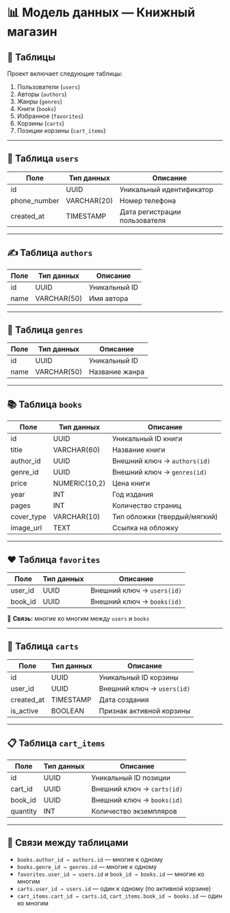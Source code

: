 # :bar_chart: Модель данных — Книжный магазин

## :file_folder: Таблицы

Проект включает следующие таблицы:

1. Пользователи (`users`)
2. Авторы (`authors`)
3. Жанры (`genres`)
4. Книги (`books`)
5. Избранное (`favorites`)
6. Корзины (`carts`)
7. Позиции корзины (`cart_items`)

---

## :bust_in_silhouette: Таблица `users`

| Поле         | Тип данных     | Описание                    |
|--------------|----------------|-----------------------------|
| id           | UUID           | Уникальный идентификатор|
| phone_number | VARCHAR(20)    | Номер телефона |
| created_at   | TIMESTAMP      | Дата регистрации пользователя |

---

## ✍️ Таблица `authors`

| Поле | Тип данных  | Описание           |
|------|-------------|--------------------|
| id   | UUID        | Уникальный ID      |
| name | VARCHAR(50) | Имя автора         |

---

## :bookmark: Таблица `genres`

| Поле | Тип данных  | Описание           |
|------|-------------|--------------------|
| id   | UUID        | Уникальный ID      |
| name | VARCHAR(50) | Название жанра     |

---

## :books: Таблица `books`

| Поле       | Тип данных      | Описание                         |
|------------|------------------|----------------------------------|
| id         | UUID             | Уникальный ID книги              |
| title      | VARCHAR(60)      | Название книги                   |
| author_id  | UUID             | Внешний ключ → `authors(id)`     |
| genre_id   | UUID             | Внешний ключ → `genres(id)`      |
| price      | NUMERIC(10,2)    | Цена книги                       |
| year       | INT              | Год издания                      |
| pages      | INT              | Количество страниц               |
| cover_type | VARCHAR(10)      | Тип обложки (твердый/мягкий)     |
| image_url  | TEXT             | Ссылка на обложку                |

---

## :hearts: Таблица `favorites`

| Поле     | Тип данных | Описание                    |
|----------|-------------|-----------------------------|
| user_id  | UUID        | Внешний ключ → `users(id)`  |
| book_id  | UUID        | Внешний ключ → `books(id)`  |

🔗 **Связь:** многие ко многим между `users` и `books`

---

## 🛒 Таблица `carts`

| Поле       | Тип данных | Описание                        |
|------------|------------|----------------------------------|
| id         | UUID       | Уникальный ID корзины            |
| user_id    | UUID       | Внешний ключ → `users(id)`       |
| created_at | TIMESTAMP  | Дата создания                    |
| is_active  | BOOLEAN    | Признак активной корзины         |

---

## :clipboard: Таблица `cart_items`

| Поле     | Тип данных | Описание                        |
|----------|------------|----------------------------------|
| id       | UUID       | Уникальный ID позиции            |
| cart_id  | UUID       | Внешний ключ → `carts(id)`       |
| book_id  | UUID       | Внешний ключ → `books(id)`       |
| quantity | INT        | Количество экземпляров           |

---

## 🔗 Связи между таблицами

- `books.author_id → authors.id` — многие к одному
- `books.genre_id → genres.id` — многие к одному
- `favorites.user_id → users.id` и `book_id → books.id` — многие ко многим
- `carts.user_id → users.id` — один к одному (по активной корзине)
- `cart_items.cart_id → carts.id`, `cart_items.book_id → books.id` — один ко многим
